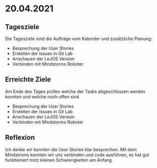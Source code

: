 # 20.04.2021

## Tagesziele
Die Tagesziele sind die Aufträge vom Kalender und zusätzliche Planung:
* Besprechung der User Stories
* Erstellen der Issues in Git Lab
* Anschauen der LeJOS Version
* Verbinden mit Mindstorms Roboter

## Erreichte Ziele
Am Ende des Tages prüfen welche der Tasks abgeschlossen werden konnten und welche noch offen sind
* Besprechung der User Stories
* Erstellen der Issues in Git Lab
* Anschauen der LeJOS Version
* Verbinden mit Mindstorms Roboter

## Reflexion
Ich denke wir konnten die User Stories klar besprechen. Mit dem Mindstroms konnten wir uns verbinden und code ausführen, es hat gut funktioniert trotz kleinen Schwierigkeiten am Anfang.
